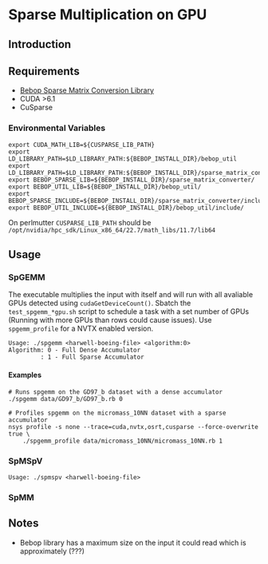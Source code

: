 # Sparse Multiplication on GPU

## Introduction


## Requirements

- [Bebop Sparse Matrix Conversion Library](http://bebop.cs.berkeley.edu/smc/)
- CUDA >6.1
- CuSparse

### Environmental Variables

```
export CUDA_MATH_LIB=${CUSPARSE_LIB_PATH}
export LD_LIBRARY_PATH=$LD_LIBRARY_PATH:${BEBOP_INSTALL_DIR}/bebop_util
export LD_LIBRARY_PATH=$LD_LIBRARY_PATH:${BEBOP_INSTALL_DIR}/sparse_matrix_converter/
export BEBOP_SPARSE_LIB=${BEBOP_INSTALL_DIR}/sparse_matrix_converter/
export BEBOP_UTIL_LIB=${BEBOP_INSTALL_DIR}/bebop_util/
export BEBOP_SPARSE_INCLUDE=${BEBOP_INSTALL_DIR}/sparse_matrix_converter/include/
export BEBOP_UTIL_INCLUDE=${BEBOP_INSTALL_DIR}/bebop_util/include/
```

On perlmutter `CUSPARSE_LIB_PATH` should be `/opt/nvidia/hpc_sdk/Linux_x86_64/22.7/math_libs/11.7/lib64`

## Usage



### SpGEMM

The executable multiplies the input with itself and will run with all avaliable GPUs detected using `cudaGetDeviceCount()`. Sbatch the `test_spgemm_*gpu.sh` script to schedule a task with a set number of GPUs (Running with more GPUs than rows could cause issues). Use `spgemm_profile` for a NVTX enabled version.

```
Usage: ./spgemm <harwell-boeing-file> <algorithm:0>
Algorithm: 0 - Full Dense Accumulator
         : 1 - Full Sparse Accumulator
```

#### Examples

```
# Runs spgemm on the GD97_b dataset with a dense accumulator
./spgemm data/GD97_b/GD97_b.rb 0

# Profiles spgemm on the micromass_10NN dataset with a sparse accumulator
nsys profile -s none --trace=cuda,nvtx,osrt,cusparse --force-overwrite true \
    ./spgemm_profile data/micromass_10NN/micromass_10NN.rb 1
```

### SpMSpV

```
Usage: ./spmspv <harwell-boeing-file>
```

### SpMM

## Notes

- Bebop library has a maximum size on the input it could read which is approximately (???)
